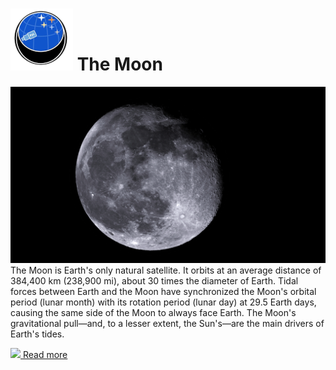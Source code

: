 # ![](../Imaging//Common/pyl-tiny.png) The Moon
![IMG](../Imaging//HD/The_Moon.jpg)
The Moon is Earth's only natural satellite. It orbits at an average distance of 384,400 km (238,900 mi), about 30 times the diameter of Earth. Tidal forces between Earth and the Moon have synchronized the Moon's orbital period (lunar month) with its rotation period (lunar day) at 29.5 Earth days, causing the same side of the Moon to always face Earth. The Moon's gravitational pull—and, to a lesser extent, the Sun's—are the main drivers of Earth's tides.

[![](/home/lcv/Dropbox/AstroPhotography//Imaging//Common/Wikipedia.png) Read more](https://en.wikipedia.org/wiki/Moon)
